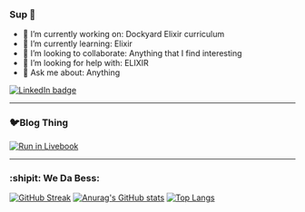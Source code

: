 ### Sup 👋
- 🔭 I’m currently working on: Dockyard Elixir curriculum
- 🌱 I’m currently learning: Elixir
- 👯 I’m looking to collaborate: Anything that I find interesting
- 🤔 I’m looking for help with: ELIXIR
- 💬 Ask me about: Anything
<div id="badges">
  <a href="https://www.linkedin.com/in/kirandesimone/">
    <img src="https://img.shields.io/badge/LinkedIn-blue?logo=linkedin&logoColor=white&style=for-the-badge" alt="LinkedIn badge">
  </a>
</div>

---

### 🐦Blog Thing
[![Run in Livebook](https://livebook.dev/badge/v1/pink.svg)](https://elixir-journey.fly.dev/)


---

### :shipit: We Da Bess:
[![GitHub Streak](https://github-readme-streak-stats.herokuapp.com?user=kirandesimone&theme=tokyonight&mode=weekly)](https://git.io/streak-stats)
[![Anurag's GitHub stats](https://github-readme-stats.vercel.app/api?username=kirandesimone&show_icons=true&theme=tokyonight)](https://github.com/kirandesimone/github-readme-stats)
[![Top Langs](https://github-readme-stats.vercel.app/api/top-langs/?username=kirandesimone&layout=compact&theme=tokyonight)](https://github.com/kirandesimone/github-readme-stats)







<!--
**kirandesimone/kirandesimone** is a ✨ _special_ ✨ repository because its `README.md` (this file) appears on your GitHub profile.

Here are some ideas to get you started:

- 🔭 I’m currently working on ...
- 🌱 I’m currently learning ...
- 👯 I’m looking to collaborate on ...
- 🤔 I’m looking for help with ...
- 💬 Ask me about ...
- 📫 How to reach me: ...
- 😄 Pronouns: ...
- ⚡ Fun fact: ...
-->
